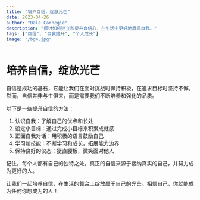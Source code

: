 ```yaml
---
title: "培养自信，绽放光芒"
date: 2023-04-26
author: "Dale Carnegie"
description: "探讨如何建立和提升自信心，在生活中更好地展现自我。"
tags: ["自信", "自我提升", "个人成长"]
image: "/bg4.jpg"
---
```


# 培养自信，绽放光芒

自信是成功的基石，它能让我们在面对挑战时保持积极，在追求目标时坚持不懈。然而，自信并非与生俱来，而是需要我们不断培养和强化的品质。

以下是一些提升自信的方法：

1. 认识自我：了解自己的优点和长处
2. 设定小目标：通过完成小目标来积累成就感
3. 正面自我对话：用积极的语言鼓励自己
4. 学习新技能：不断学习和成长，拓展能力边界
5. 保持良好的仪态：挺直腰板，微笑面对他人

记住，每个人都有自己的独特之处。真正的自信来源于接纳真实的自己，并努力成为更好的人。

让我们一起培养自信，在生活的舞台上绽放属于自己的光芒。相信自己，你就能成为任何你想成为的人！
